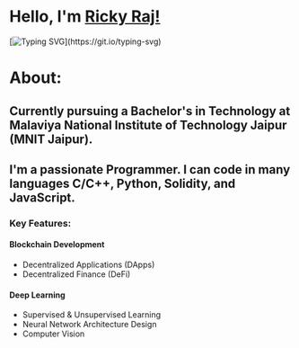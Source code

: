# Hello, I'm [Ricky Raj!](https://www.linkedin.com/in/ricky-raj-2022umt1551/) 
[![Typing SVG](https://readme-typing-svg.herokuapp.com?size=25&color=1A9AF7&lines=Blockchain+and+DeepLearning+Enthusiast+;Competitive+Programmer.)](https://git.io/typing-svg)

# About:
## Currently pursuing a Bachelor's in Technology at Malaviya National Institute of Technology Jaipur (MNIT Jaipur). 
## I'm a passionate Programmer. I can code in many languages C/C++, Python, Solidity, and JavaScript.
### Key Features:

#### Blockchain Development
- Decentralized Applications (DApps) 
- Decentralized Finance (DeFi)

#### Deep Learning
- Supervised & Unsupervised Learning
- Neural Network Architecture Design
- Computer Vision

